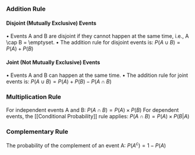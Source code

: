 ### Addition Rule
#### Disjoint (Mutually Exclusive) Events
•	Events A and B are disjoint if they cannot happen at the same time, i.e., A \cap B = \emptyset.
•	The addition rule for disjoint events is:
$P(A \cup B) = P(A) + P(B)$
#### Joint (Not Mutually Exclusive) Events
•	Events A and B can happen at the same time.
•	The addition rule for joint events is:
$P(A \cup B) = P(A) + P(B) - P(A \cap B)$
### Multiplication Rule
For independent events  A  and  B:
$P(A \cap B) = P(A) \times P(B)$
For dependent events, the [[Conditional Probability]] rule applies:
$P(A\cap B) = P(A) \times P(B | A)$
### Complementary Rule
The probability of the complement of an event  A:
$P(A^c) = 1 - P(A)$
